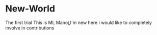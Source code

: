 # New-World
The first trial
This is ML Manoj,I'm new here i would like to completely involve in contributions
